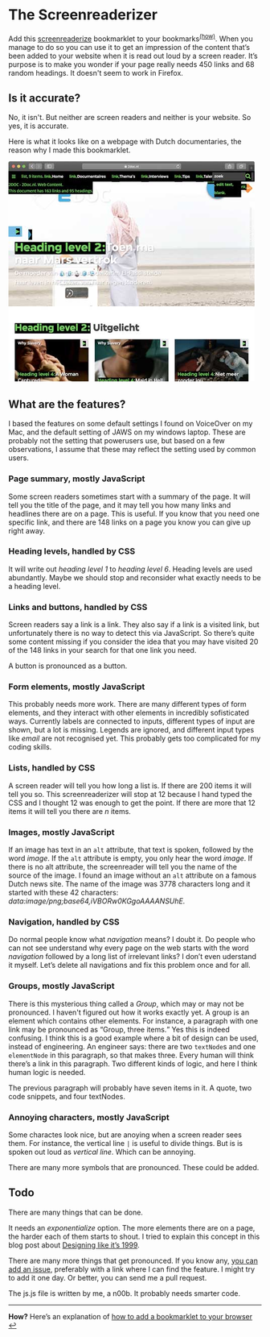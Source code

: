 # The Screenreaderizer

Add this <a href="javascript:(function(){ttm=(new Date).getTime();scrpt=document.createElement('script');scrpt.src='https://vasilisvg.github.io/screenreaderizer/js.js?'+ttm;stl=document.createElement('link');stl.setAttribute('rel','stylesheet');stl.href='https://vasilisvg.github.io/screenreaderizer/css.css?'+ttm;document.body.appendChild(scrpt);document.body.appendChild(stl);})();">screenreaderize</a> bookmarklet to your bookmarks<sup id="a1">[(how)](#f1)</sup>. When you manage to do so you can use it to get an impression of the content that’s been added to your website when it is read out loud by a screen reader. It’s purpose is to make you wonder if your page really needs 450 links and 68 random headings. It doesn't seem to work in Firefox.

## Is it accurate?

No, it isn't. But neither are screen readers and neither is your website. So yes, it is accurate.

Here is what it looks like on a webpage with Dutch documentaries, the reason why I made this bookmarklet.

![A screenshot of the 2doc.nl homepage with quite a lot of extra generated content.](2doc.jpg)

## What are the features?

I based the features on some default settings I found on VoiceOver on my Mac, and the default setting of JAWS on my windows laptop. These are probably not the setting that powerusers use, but based on a few observations, I assume that these may reflect the setting used by common users. 

### Page summary, mostly JavaScript

Some screen readers sometimes start with a summary of the page. It will tell you the title of the page, and it may tell you how many links and headlines there are on a page. This is useful. If you know that you need one specific link, and there are 148 links on a page you know you can give up right away. 

### Heading levels, handled by CSS

It will write out *heading level 1* to *heading level 6*. Heading levels are used abundantly. Maybe we should stop and reconsider what exactly needs to be a heading level. 

### Links and buttons, handled by CSS

Screen readers say a link is a link. They also say if a link is a visited link, but unfortunately there is no way to detect this via JavaScript. So there’s quite some content missing if you consider the idea that you may have visited 20 of the 148 links in your search for that one link you need.

A button is pronounced as a button.

### Form elements, mostly JavaScript

This probably needs more work. There are many different types of form elements, and they interact with other elements in incredibly sofisticated ways. Currently labels are connected to inputs, different types of input are shown, but a lot is missing. Legends are ignored, and different input types like *email* are not recognised yet. This probably gets too complicated for my coding skills.

### Lists, handled by CSS

A screen reader will tell you how long a list is. If there are 200 items it will tell you so. This screenreaderizer will stop at 12 because I hand typed the CSS and I thought 12 was enough to get the point. If there are more that 12 items it will tell you there are *n* items.

### Images, mostly JavaScript

If an image has text in an `alt` attribute, that text is spoken, followed by the word *image*. If the `alt` attribute is empty, you only hear the word *image*. If there is no alt attribute, the screenreader will tell you the name of the source of the image. I found an image without an `alt` attribute on a famous Dutch news site. The name of the image was 3778 characters long and it started with these 42 characters: *data:image/png;base64,iVBORw0KGgoAAAANSUhE.*

### Navigation, handled by CSS

Do normal people know what *navigation* means? I doubt it. Do people who can not see understand why every page on the web starts with the word *navigation* followed by a long list of irrelevant links? I don’t even uderstand it myself. Let’s delete all navigations and fix this problem once and for all.

### Groups, mostly JavaScript

There is this mysterious thing called a *Group*, which may or may not be pronounced. I haven't figured out how it works exactly yet. A group is an element which contains other elements. For instance, a paragraph with one link may be pronounced as <q>Group, three items.</q> Yes this is indeed confusing. I think this is a good example where a bit of design can be used, instead of engineering. An engineer says: there are two `textNode`s and one `elementNode` in this paragraph, so that makes three. Every human will think there’s a link in this paragraph. Two different kinds of logic, and here I think human logic is needed.

The previous paragraph will probably have seven items in it. A quote, two code snippets, and four textNodes. 

### Annoying characters, mostly JavaScript

Some charactes look nice, but are anoying when a screen reader sees them. For instance, the vertical line `|` is useful to divide things. But is is spoken out loud as *vertical line*. Which can be annoying. 

There are many more symbols that are pronounced. These could be added.

## Todo

There are many things that can be done.

It needs an *exponentialize* option. The more elements there are on a page, the harder each of them starts to shout. I tried to explain this concept in this blog post about [Designing like it’s 1999](https://vasilis.nl/research/2018/09/design-like-its-1999/).

There are many more things that get pronounced. If you know any, [you can add an issue](https://github.com/vasilisvg/screenreaderizer/issues), preferably with a link where I can find the feature. I might try to add it one day. Or better, you can send me a pull request. 

The js.js file is written by me, a n00b. It probably needs smarter code.

<hr>

<b id="f1">How?</b> Here’s an explanation of [how to add a bookmarklet to your browser](https://mreidsma.github.io/bookmarklets/installing.html) [↩](#a1)